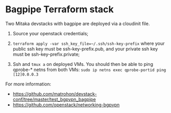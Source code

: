 # Bagpipe Terraform stack

Two Mitaka devstacks with bagpipe are deployed via a cloudinit file.

1. Source your openstack credentials;

2. `terraform apply -var ssh_key_file=~/.ssh/ssh-key-prefix`
   where your public ssh key must be ssh-key-prefix.pub, and your
   private ssh key must be ssh-key-prefix.private;

3. Ssh and `tmux a` on deployed VMs. You should then be able to ping qprobe-* netns from both VMs: `sudo ip netns exec qprobe-portid ping [12]0.0.0.3`

For more information:
- https://github.com/matrohon/devstack-conf/tree/master/test_bgpvpn_bagpipe
- https://github.com/openstack/networking-bgpvpn
